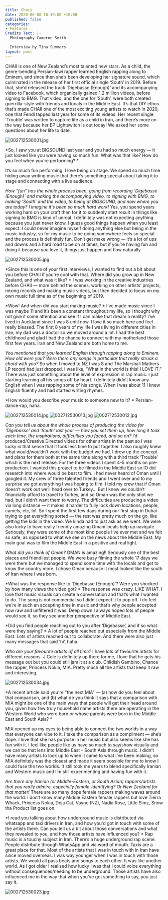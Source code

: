 ```yaml
---
title: Chaii
date: 2020-06-08 16:19:00 +10:00
published: false
categories:
- Features
Credits Text: |-
  Photography Cameron Smith

  Interview by Tina Summers
layout: post
---
```


CHAII is one of New Zealand’s most talented new stars. As a child, the genre-bending Persian-kiwi rapper learned English rapping along to Eminem, and since then she’s been developing her signature sound, which culminated in the release of her first official single ‘South’ in 2019. Before that, she’d released the track ‘Digebasse (Enough)’ and its accompanying video to Facebook, which organically gained 1.2 million videos, before signing to BMG. That video, and the one for ‘South’, were both created guerrilla-style with friends and locals in the Middle East. It’s that DIY ethos that’s made CHAII one of the most exciting young artists to watch in 2020, one that Fendi tapped last year for some of its videos. Her recent single ‘Trouble’ was written to capture life as a child in Iran, and there’s more on the way because her EP Lightswitch is out today! We asked her some questions about her life to date.   

![002712530001.jpg](/uploads/002712530001.jpg)

*So, I saw you at BIGSOUND last year and you had so much energy — it just looked like you were having so much fun. What was that like? How do you feel when you're performing? *

It’s so much fun performing. I love being on stage. We spend so much time hiding away writing music that there’s something special about taking it to stage and connecting with a live audience.

*How "fun" has the whole process been, going from recording ‘Digebasse (Enough)’ and making the accompanying video, to signing with BMG, to making ‘South’ and the video, to being at BIGSOUND, and now where you are today? I imagine it's been so much hard work!*
Yes, you spend years working hard on your craft then for it to suddenly start result in things like signing to BMG is kind of unreal. I definitely was not expecting anything because you just never know. I guess good things happen when you least expect. I could never imagine myself doing anything else but being in the music industry, so for my music to be going somewhere feels so special and the process is definitely fun. Don’t get make wrong — it’s a lot of ups and downs and a hard road to be on at times, but if you’re having fun and doing it because you love it, things just happen and flow naturally.

![002712530005.jpg](/uploads/002712530005.jpg)

*Since this is one of your first interviews, I wanted to find out a bit about you before CHAII if you're cool with that. Where did you grow up in New Zealand, and what was it like? *
I was working in the creative industries before CHAII — more behind the scenes, working on other artists’ projects, mixing records and making music videos, but then decided to focus on my own music full time as of the beginning of 2019. 

*Wow! And when did you start making music? *
I’ve made music since I was maybe 11 and it’s been a constant throughout my life, so I thought why not give it some attention and see if I can make that dream a reality? I’ve lived in Auckland since I was 8 until now. I love it so much here and feel really blessed. The first 8 years of my life I was living in different cities in Iran; my dad was a doctor so we moved around a lot. I had the best childhood and glad I had the chance to connect with my motherland those first few years. Iran and New Zealand are both home to me. 

*You mentioned that you learned English through rapping along to Eminem. How old were you? Were there any songs in particular that really struck a chord with you?*
So when I moved to NZ I was 8 and The Marshall Mathers LP record had just dropped. I was like, “What in the world is this! I LOVE IT.” There was just something about the level of expression in rap music. I just starting learning all his songs off by heart. I definitely didn’t know any English when I was rapping some of his songs. When I was about 11 I knew English fluently and had started writing rhymes.

*How would you describe your music to someone new to it? *
Persian-dance-rap, haha. 

![002712530014.jpg](/uploads/002712530014.jpg)
![002712530013.jpg](/uploads/002712530013.jpg)
![002712530012.jpg](/uploads/002712530012.jpg)

*Can you tell us about the whole process of producing the video for ‘Digebasse’ and ‘South’ last year — how you set them up, how long it took each time, the inspirations, difficulties you faced, and so on?*
I’d produced/Creative Directed videos for other artists in the past so I was lucky in that sense that it took less time to put together. I also roughly knew what would/wouldn’t work with the budget we had. I drew up the concept and plans for them both at the same time along with a third track ‘Trouble’ which is the next release. For the three videos I spent 4-5 months on pre-production. I wanted this project to be filmed in the Middle East so IO did research into where would be best to film. I had never heard of Oman until I googled it. My crew of three talented friends and I went over and to my surprise we got everything I was hoping to film. I told my crew that if Oman doesn’t work out we’ll head over to Turkey... But I knew we couldn’t financially afford to travel to Turkey, and so Oman was the only shot we had, but I didn’t want them to worry. The difficulties are producing a video via long distance — it makes it harder to fully lock down locations, people, camels, etc, lol. So I spent the first few days during our first stop in Dubai trying to get everything sorted — the rest was pretty much on the go, like getting the kids in the video. We kinda had to just ask as we went. We were also lucky to have really friendly amazing Omani locals help up navigate. Seriously, they were some of the most kind people I’ve ever met and we felt so safe, as opposed to what we see on the news about the Middle East. My main goal was to film the Middle East in a positive and real light. 

*What did you think of Oman?*
OMAN is amazing!! Seriously one of the best places and friendliest people. We were busy filming the whole 17 days we were there but we managed to spend some time with the locals and get to know the country more. I chose Oman because it most looked like the south of Iran where I was born. 

*What was the response like to ‘Digebasse (Enough)’? Were you shocked by how many views the video got? *
The response was crazy. LIKE WHAT. I love that music visuals can create a conversation and that’s what I wanted to do. The song is not commercial so I didn’t expect it to pop off. I do feel we’re in such an accepting time in music and that’s why people accepted how raw and unfiltered it was. Deep down I always hoped lots of people would see it, so they see another perspective of Middle East.

*Did you find people reaching out to you after ‘Digebasse’, and if so what were they saying? *
A lot of people reached out especially from the Middle East. Lots of artists reached out to collaborate. And there were also just many messages that said ‘hi’, haha. 

*Who are your favourite artists of all time?*
I have lots of favourite artists for different reasons. J Cole is definitely up there for me, I love that he gets his message out but you could still jam it at a club. Childish Gambino, Chance the rapper, Princess Nokia, MIA.  Pretty much all the artists that keep it raw and interesting.

![002712530034.jpg](/uploads/002712530034.jpg)

*A recent article said you're "the next MIA" — (a) how do you feel about that comparison, and (b) what do you think it says that a comparison with MIA might be one of the main ways that people will get their head around you, given how few truly household name artists there are operating in the Western World who were born or whose parents were born in the Middle East and South Asia? *
 
MIA opened up my eyes to being able to connect the two worlds in a way that everyone can vibe to it. I take the comparison as a compliment — she’s dope. I love that she has purpose in her music but also seems like she has fun with it. I feel like people like us have so much to say/show visually and we can be that lens into Middle East - South Asia through music. I didn’t have many artists to look up to when it came to what I’ve been making, so MIA definitely was the closest and made it seem possible for me to know I could fuse the two worlds. It still took me years to blend specifically Iranian and Western music and I’m still experimenting and having fun with it.

*Are there any Iranian (or Middle-Eastern, or South Asian) rappers/artists that you really admire, especially female-identifying? Or New Zealand for that matter!*
There are so many dope female rappers making waves around the world. I don’t know many Middle Eastern female rappers but love Tierra Whack, Princess Nokia, Doja Cat, Vayne (NZ), Nadia Rose, Little Simz, Snow tha Product list goes on.

*I read you talking about how underground music is distributed via whatsapp and taxi drivers in Iran, and how you'd got in touch with some of the artists there. Can you tell us a bit about those conversations and what they revealed to you, and how those artists have influenced you? *
Rap music is a touchy subject in Iran. There’s a huge underground rap scene. People distribute through WhatsApp and via word of mouth. Taxis are a great place for that. Most of the artists that I was in touch with in Iran have since moved overseas. I was way younger when I was in touch with those artists. We would all pass beats and songs to each other. It was like another world. As I got older I realised how lucky I was that I could voice everything without consequences/needing to be underground. Those artists have also influenced me in the way that when you’ve got something to say, you just say it. 

![002712530023.jpg](/uploads/002712530023.jpg)
